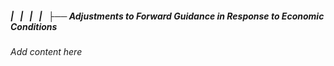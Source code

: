 ##### |   |   |   |   ├── Adjustments to Forward Guidance in Response to Economic Conditions

*Add content here*